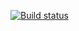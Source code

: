 [![Build status](https://ci.appveyor.com/api/projects/status/ak57el2rh44mu0e6?svg=true)](https://ci.appveyor.com/project/Erika-Michel/hw1-2)
